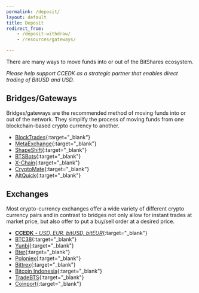 ```yaml
---
permalink: /deposit/
layout: default
title: Deposit
redirect_from:
    - /deposit-withdraw/
    - /resources/gateways/

---
```


There are many ways to move funds into or out of the BitShares ecosystem.

*Please help support CCEDK as a strategic partner that enables direct trading of BitUSD and USD.*

<div class="row deposit" markdown="1">

<div class="col-xs-12 col-md-6" markdown="1">

## Bridges/Gateways

Bridges/gateways are the recommended method of moving funds into or out of the network.
They simplify the process of moving funds from one blockchain-based crypto currency to another.

- [BlockTrades](https://blocktrades.us/){:target="_blank"}
- [MetaExchange](https://metaexchange.info/){:target="_blank"}
- [ShapeShift](https://shapeshift.io/){:target="_blank"}
- [BTSBots](https://www.btsbots.com/){:target="_blank"}
- [X-Chain](http://xchain.info/){:target="_blank"}
- [CryptoMate](https://cryptomate.co.uk/){:target="_blank"}
- [AltQuick](https://www.altquick.co/){:target="_blank"}

</div>
<div class="col-xs-12 col-md-6 " markdown="1">

## Exchanges

Most crypto-currency exchanges offer a wide variety of different crypto currency pairs and in
contrast to bridges not only allow for instant trades at market price, but also offer to put a
buy/sell order at a desired price.

- [**CCEDK**<i> - USD, EUR, bitUSD, bitEUR</i>](https://www.ccedk.com/bitusd-usd){:target="_blank"}
- [BTC38](http://www.btc38.com/trade_en.html){:target="_blank"}
- [Yunbi](https://yunbi.com/?lang=en){:target="_blank"}
- [Bter](https://bter.com/){:target="_blank"}
- [Poloniex](https://www.poloniex.com/){:target="_blank"}
- [Bittrex](https://bittrex.com/){:target="_blank"}
- [Bitcoin Indonesia](https://vip.bitcoin.co.id/){:target="_blank"}
- [TradeBTS](http://www.tradebts.com/){:target="_blank"}
- [Coinport](https://exchange.coinport.com/){:target="_blank"}

</div>
</div>
